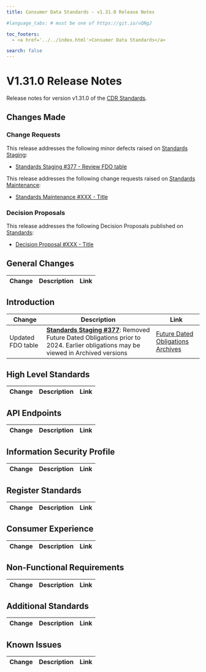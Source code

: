 ```yaml
---
title: Consumer Data Standards - v1.31.0 Release Notes

#language_tabs: # must be one of https://git.io/vQNgJ

toc_footers:
  - <a href='../../index.html'>Consumer Data Standards</a>

search: false
---
```


# V1.31.0 Release Notes
Release notes for version v1.31.0 of the [CDR Standards](../../index.html).

## Changes Made
### Change Requests

This release addresses the following minor defects raised on [Standards Staging](https://github.com/ConsumerDataStandardsAustralia/standards-staging/issues):

- [Standards Staging #377 - Review FDO table](https://github.com/ConsumerDataStandardsAustralia/standards-staging/issues/377)

This release addresses the following change requests raised on [Standards Maintenance](https://github.com/ConsumerDataStandardsAustralia/standards-maintenance/issues):

- [Standards Maintenance #XXX - Title](https://github.com/ConsumerDataStandardsAustralia/standards-maintenance/issues/XXX)


### Decision Proposals
This release addresses the following Decision Proposals published on [Standards](https://github.com/ConsumerDataStandardsAustralia/standards/issues):

- [Decision Proposal #XXX - Title](https://github.com/ConsumerDataStandardsAustralia/standards/issues/XXX)


## General Changes
|Change|Description|Link|
|------|-----------|----|


## Introduction
|Change|Description|Link|
|------|-----------|----|
| Updated FDO table | [**Standards Staging #377**](https://github.com/ConsumerDataStandardsAustralia/standards-staging/issues/377): Removed Future Dated Obligations prior to 2024. Earlier obligations may be viewed in Archived versions | [Future Dated Obligations](../../#future-dated-obligations)<br>[Archives](../../#archives)


## High Level Standards
|Change|Description|Link|
|------|-----------|----|


## API Endpoints
|Change|Description|Link|
|------|-----------|----|


## Information Security Profile
|Change|Description|Link|
|------|-----------|----|


## Register Standards
|Change|Description|Link|
|------|-----------|----|


## Consumer Experience
|Change|Description|Link|
|------|-----------|----|


## Non-Functional Requirements
|Change|Description|Link|
|------|-----------|----|


## Additional Standards
|Change|Description|Link|
|------|-----------|----|


## Known Issues
|Change|Description|Link|
|------|-----------|----|

